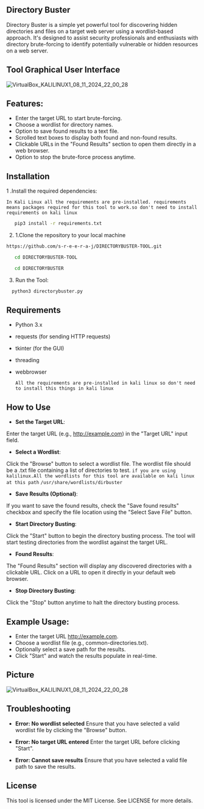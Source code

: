 ## Directory Buster
Directory Buster is a simple yet powerful tool for discovering hidden directories and files on a target web server using a wordlist-based approach. It's designed to assist security professionals and enthusiasts with directory brute-forcing to identify potentially vulnerable or hidden resources on a web server.

## Tool Graphical User Interface

![VirtualBox_KALILINUX1_08_11_2024_22_00_28](https://github.com/user-attachments/assets/c7e808b1-ea27-4831-8497-d95e490be0a6)




## Features:
- Enter the target URL to start brute-forcing.
- Choose a wordlist for directory names.
- Option to save found results to a text file.
- Scrolled text boxes to display both found and non-found results.
- Clickable URLs in the "Found Results" section to open them directly in a web browser.
- Option to stop the brute-force process anytime.
## Installation

1 .Install the required dependencies:


`In Kali Linux all the requirements are pre-installed. requirements means packages required for this tool to work.so don't need to install requirements on kali linux`
```bash
   pip3 install -r requirements.txt
```
2. 1.Clone the repository to your local machine
```bash
https://github.com/s-r-e-e-r-a-j/DIRECTORYBUSTER-TOOL.git
```
```bash
   cd DIRECTORYBUSTER-TOOL
```
```bash
   cd DIRECTORYBUSTER
```
3. Run the Tool:
```bash
  python3 directorybuster.py
```
## Requirements
- Python 3.x
- requests (for sending HTTP requests)
- tkinter (for the GUI)
- threading
- webbrowser

  
  `All the requirements are pre-installed in kali linux so don't need to install this things in kali linux`


 ## How to Use
 
- **Set the Target URL**:

Enter the target URL (e.g., http://example.com) in the "Target URL" input field.

- **Select a Wordlist**:

Click the "Browse" button to select a wordlist file. The wordlist file should be a .txt file containing a list of directories to test.
`if you are using kalilinux.All the wordlists for this tool are available on kali linux at this path`
`/usr/share/wordlists/dirbuster`

- **Save Results (Optional)**:

If you want to save the found results, check the "Save found results" checkbox and specify the file location using the "Select Save File" button.

- **Start Directory Busting**:

Click the "Start" button to begin the directory busting process. The tool will start testing directories from the wordlist against the target URL.

- **Found Results**:

The "Found Results" section will display any discovered directories with a clickable URL. Click on a URL to open it directly in your default web browser.

- **Stop Directory Busting**:

Click the "Stop" button anytime to halt the directory busting process.

## Example Usage:
- Enter the target URL http://example.com.
- Choose a wordlist file (e.g., common-directories.txt).
- Optionally select a save path for the results.
- Click "Start" and watch the results populate in real-time.

## Picture

![VirtualBox_KALILINUX1_08_11_2024_22_00_28](https://github.com/user-attachments/assets/7f496402-1321-478b-a960-9b17f91bd82a)


## Troubleshooting

- **Error: No wordlist selected**
Ensure that you have selected a valid wordlist file by clicking the "Browse" button.

- **Error: No target URL entered**
Enter the target URL before clicking "Start".

- **Error: Cannot save results**
Ensure that you have selected a valid file path to save the results.

## License
This tool is licensed under the MIT License. See LICENSE for more details.


